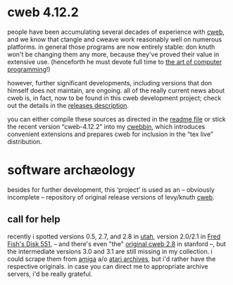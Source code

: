 # cweb 4.12.2

people have been accumulating several decades of experience with
[cweb](http://www-cs-faculty.stanford.edu/~uno/cweb.html), and we know that
ctangle and cweave work reasonably well on numerous platforms. in general those
programs are now entirely stable: don knuth won't be changing them any more,
because they've proved their value in extensive use.  (henceforth he must
devote full time to
[the art of computer programming](https://www-cs-faculty.stanford.edu/~knuth/taocp.html)!)

however, further significant developments, including versions that don himself
does not maintain, are ongoing. all of the really current news about cweb is,
in fact, now to be found in this cweb development project; check out the
details in the
[releases description](https://github.com/ascherer/cweb/releases).

you can either compile these sources as directed in the
[readme file](README) or stick the recent version “cweb-4.12.2” into my
[cwebbin](https://github.com/ascherer/cwebbin), which introduces convenient
extensions and prepares cweb for inclusion in the “tex live” distribution.

# software archæology

besides for further development, this ‘project’ is used as an – obviously
incomplete – repository of original release versions of levy/knuth
[cweb](http://www-cs-faculty.stanford.edu/~uno/cweb.html).

## call for help

recently i spotted versions 0.5, 2.7, and 2.8 in
[utah](http://ftp.math.utah.edu/pub/tex/pub/cweb/),
version 2.0/2.1 in
[Fred Fish's Disk 551](https://ftp.funet.fi/pub/amiga/fish/501-600/ff551/),
– and there's even "the"
[original cweb 2.8](http://ftp.cs.stanford.edu/pub/cweb2.8) in stanford –, but
the intermediate versions 3.0 and 3.1 are still missing in my collection. i
could scrape them from
[amiga](http://aminet.net/search?query=cweb)
a/o [atari
archives](http://ftp.cstug.cz/pub/CTAN/systems/atari/lindner-tex/cweb-3.0-1.2.zoo),
but i'd rather have the respective originals. in case you can direct me to
appropriate archive servers, i'd be really grateful.
